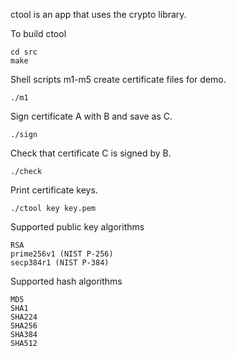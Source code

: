 ctool is an app that uses the crypto library.

To build ctool

```
cd src
make
```

Shell scripts m1-m5 create certificate files for demo.

```
./m1
```

Sign certificate A with B and save as C.

```
./sign
```

Check that certificate C is signed by B.

```
./check
```

Print certificate keys.

```
./ctool key key.pem
```

Supported public key algorithms

```
RSA
prime256v1 (NIST P-256)
secp384r1 (NIST P-384)
```

Supported hash algorithms

```
MD5
SHA1
SHA224
SHA256
SHA384
SHA512
```
